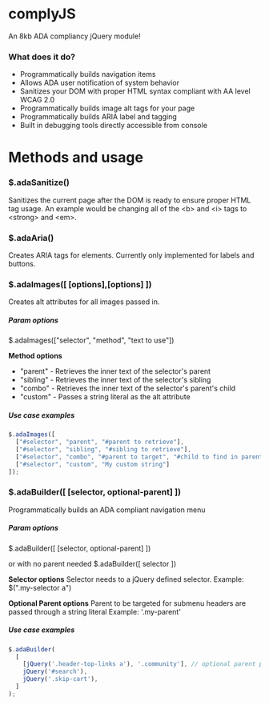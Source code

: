 # complyJS
An 8kb ADA compliancy jQuery module!

### What does it do?
* Programmatically builds navigation items
* Allows ADA user notification of system behavior
* Sanitizes your DOM with proper HTML syntax compliant with AA level WCAG 2.0
* Programmatically builds image alt tags for your page
* Programmatically builds ARIA label and tagging
* Built in debugging tools directly accessible from console

# Methods and usage
### $.adaSanitize()
Sanitizes the current page after the DOM is ready to ensure proper HTML tag usage. An example would be changing all of the \<b\> and \<i\> tags to \<strong\> and \<em\>. 

### $.adaAria()
Creates ARIA tags for elements. Currently only implemented for labels and buttons. 

### $.adaImages([ [options],[options] ])
Creates alt attributes for all images passed in.

##### Param options
$.adaImages(["selector", "method", "text to use"])

**Method options**
* "parent" - Retrieves the inner text of the selector's parent
* "sibling" - Retrieves the inner text of the selector's sibling
* "combo" - Retrieves the inner text of the selector's parent's child 
* "custom" - Passes a string literal as the alt attribute

##### Use case examples
```javascript
$.adaImages([
  ["#selector", "parent", "#parent to retrieve"],
  ["#selector", "sibling", "#sibling to retrieve"],
  ["#selector", "combo", "#parent to target", "#child to find in parent"],
  ["#selector", "custom", "My custom string"]
]);
```
### $.adaBuilder([ [selector, optional-parent] ])
Programmatically builds an ADA compliant navigation menu

##### Param options
$.adaBuilder([ [selector, optional-parent] ])

or with no parent needed
$.adaBuilder([ selector ])

**Selector options**
Selector needs to a jQuery defined selector. Example: $(".my-selector a")

**Optional Parent options**
Parent to be targeted for submenu headers are passed through a string literal Example: '.my-parent'

##### Use case examples
```javascript
$.adaBuilder(
  [
    [jQuery('.header-top-links a'), '.community'], // optional parent param used
    jQuery('#search'),
    jQuery('.skip-cart'),
  ]
);
```
